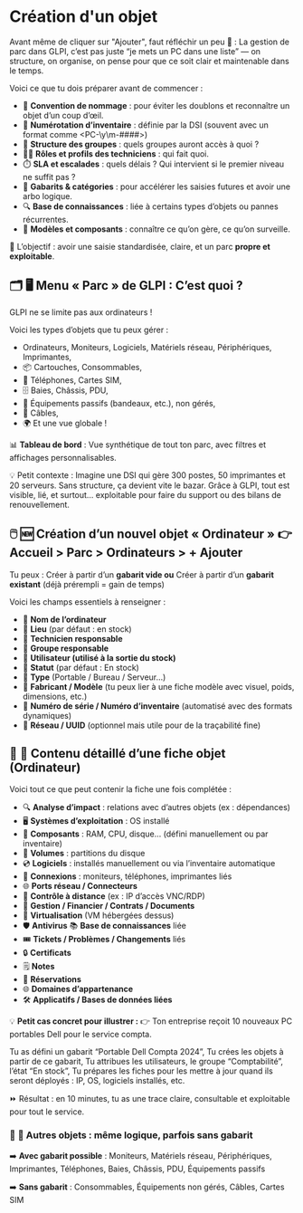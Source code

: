 # Création d'un objet

Avant même de cliquer sur "Ajouter", faut réfléchir un peu 🧠 : La gestion de parc dans GLPI, c’est pas juste “je mets un PC dans une liste” — on structure, on organise, on pense pour que ce soit clair et maintenable dans le temps.

Voici ce que tu dois préparer avant de commencer : 
- 📛 **Convention de nommage** : pour éviter les doublons et reconnaître un objet d’un coup d’œil.
- 🧾 **Numérotation d’inventaire** : définie par la DSI (souvent avec un format comme <PC-\y\m-####>)
- 🏢 **Structure des groupes** : quels groupes auront accès à quoi ?
- 🧑‍🔧 **Rôles et profils des techniciens** : qui fait quoi.
- ⏱️ **SLA et escalades** : quels délais ? Qui intervient si le premier niveau ne suffit pas ?
- 📑 **Gabarits & catégories** : pour accélérer les saisies futures et avoir une arbo logique.
- 🔍 **Base de connaissances** : liée à certains types d’objets ou pannes récurrentes.
- 🧩 **Modèles et composants** : connaître ce qu’on gère, ce qu’on surveille.

🎯 L’objectif : avoir une saisie standardisée, claire, et un parc **propre et exploitable**.



## 🗂️ **🖥️ Menu « Parc » de GLPI : C’est quoi ?**

GLPI ne se limite pas aux ordinateurs ! 

Voici les types d’objets que tu peux gérer : 
- Ordinateurs, Moniteurs, Logiciels, Matériels réseau, Périphériques, Imprimantes,
- 📦 Cartouches, Consommables,
- 📱 Téléphones, Cartes SIM,
- 🗄️ Baies, Châssis, PDU,
- 🧷 Équipements passifs (bandeaux, etc.), non gérés,
- 🔌 Câbles,
- 🌍 Et une vue globale !

📊 **Tableau de bord** : Vue synthétique de tout ton parc, avec filtres et affichages personnalisables. 

💡 Petit contexte : Imagine une DSI qui gère 300 postes, 50 imprimantes et 20 serveurs. Sans structure, ça devient vite le bazar. Grâce à GLPI, tout est visible, lié, et surtout… exploitable pour faire du support ou des bilans de renouvellement.



## 🖱️ **🆕 Création d’un nouvel objet « Ordinateur »** 👉 Accueil > Parc > Ordinateurs > **+ Ajouter**

Tu peux : Créer à partir d’un **gabarit vide ou** Créer à partir d’un **gabarit existant** (déjà prérempli = gain de temps)

Voici les champs essentiels à renseigner : 
- 🔹 **Nom de l’ordinateur**
- 🔹 **Lieu** (par défaut : en stock)
- 🔹 **Technicien responsable**
- 🔹 **Groupe responsable**
- 🔹 **Utilisateur (utilisé à la sortie du stock)**
- 🔹 **Statut** (par défaut : En stock)
- 🔹 **Type** (Portable / Bureau / Serveur…)
- 🔹 **Fabricant / Modèle** (tu peux lier à une fiche modèle avec visuel, poids, dimensions, etc.)
- 🔹 **Numéro de série / Numéro d’inventaire** (automatisé avec des formats dynamiques)
- 🔹 **Réseau / UUID** (optionnel mais utile pour de la traçabilité fine)



## 🧬 **📄 Contenu détaillé d’une fiche objet (Ordinateur)**

Voici tout ce que peut contenir la fiche une fois complétée : 
- 🔍 **Analyse d’impact** : relations avec d’autres objets (ex : dépendances)
- 🖥️ **Systèmes d’exploitation** : OS installé
- 🧩 **Composants** : RAM, CPU, disque… (défini manuellement ou par inventaire)
- 💽 **Volumes** : partitions du disque
- 💿 **Logiciels** : installés manuellement ou via l’inventaire automatique
- 🔗 **Connexions** : moniteurs, téléphones, imprimantes liés
- 🌐 **Ports réseau / Connecteurs**
- 📡 **Contrôle à distance** (ex : IP d’accès VNC/RDP)
- 📁 **Gestion / Financier / Contrats / Documents**
- 🧱 **Virtualisation** (VM hébergées dessus)
- 🛡️ **Antivirus** 📚 **Base de connaissances** liée
- 🎟️ **Tickets / Problèmes / Changements** liés
- 🔒 **Certificats**
- 🗒️ **Notes**
- 📅 **Réservations**
- 🌐 **Domaines d’appartenance**
- 🛠️ **Applicatifs / Bases de données liées**



💡 **Petit cas concret pour illustrer :** 👉 Ton entreprise reçoit 10 nouveaux PC portables Dell pour le service compta.

Tu as défini un gabarit “Portable Dell Compta 2024”, Tu crées les objets à partir de ce gabarit, Tu attribues les utilisateurs, le groupe “Comptabilité”, l’état “En stock”, Tu prépares les fiches pour les mettre à jour quand ils seront déployés : IP, OS, logiciels installés, etc.

⏩ Résultat : en 10 minutes, tu as une trace claire, consultable et exploitable pour tout le service.



### 🔁 **🔧 Autres objets : même logique, parfois sans gabarit**

➡️ **Avec gabarit possible** : Moniteurs, Matériels réseau, Périphériques, Imprimantes, Téléphones, Baies, Châssis, PDU, Équipements passifs

➡️ **Sans gabarit** : Consommables, Équipements non gérés, Câbles, Cartes SIM


